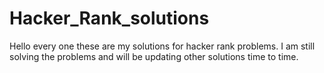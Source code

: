 # Hacker_Rank_solutions
Hello every one these are my solutions for hacker rank problems.
I am still solving the problems and will be updating other solutions time to time.


